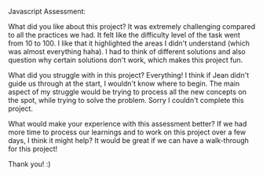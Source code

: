 Javascript Assessment:

What did you like about this project?
It was extremely challenging compared to all the practices we had. It felt like the difficulty level of the task went from 10 to 100. I like that it highlighted the areas I didn't understand (which was almost everything haha). I had to think of different solutions and also question why certain solutions don't work, which makes this project fun. 


What did you struggle with in this project?
Everything! I think if Jean didn't guide us through at the start, I wouldn't know where to begin. 
The main aspect of my struggle would be trying to process all the new concepts on the spot, while trying to solve the problem. 
Sorry I couldn't complete this project.



What would make your experience with this assessment better?
If we had more time to process our learnings and to work on this project over a few days, I think it might help?
It would be great if we can have a walk-through for this project!

Thank you! :)

